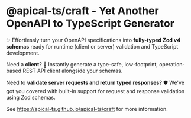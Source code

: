 # @apical-ts/craft - Yet Another OpenAPI to TypeScript Generator

✨ Effortlessly turn your OpenAPI specifications into **fully-typed Zod v4
schemas** ready for runtime (client or server) validation and TypeScript
development.

Need a **client**? 🚀 Instantly generate a type-safe, low-footprint,
operation-based REST API client alongside your schemas.

Need to **validate server requests and return typed responses**? 🛡️ We've got
you covered with built-in support for request and response validation using Zod
schemas.

See https://apical-ts.github.io/apical-ts/craft for more information.
